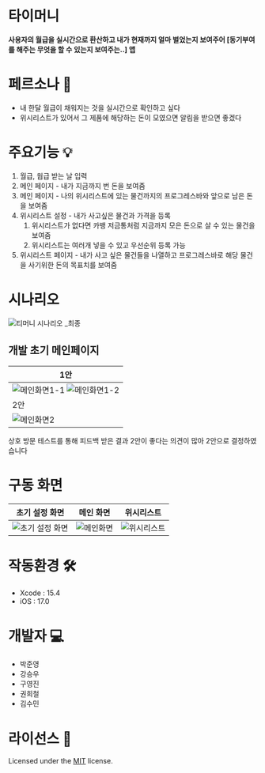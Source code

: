 # 타이머니
**사용자의 월급을 실시간으로 환산하고 내가 현재까지 얼마 벌었는지 보여주어 [동기부여를 해주는 무엇을 할 수 있는지 보여주는..] 앱**


# 페르소나 👥
- 내 한달 월급이 채워지는 것을 실시간으로 확인하고 싶다
- 위시리스트가 있어서 그 제품에 해당하는 돈이 모였으면 알림을 받으면 좋겠다

# 주요기능 💡
1. 월급, 웝급 받는 날 입력
2. 메인 페이지 - 내가 지금까지 번 돈을 보여줌
3. 메인 페이지 - 나의 위시리스트에 있는 물건까지의 프로그레스바와 앞으로 남은 돈을 보여줌
4. 위시리스트 설정 - 내가 사고싶은 물건과 가격을 등록
    1) 위시리스트가 없다면 카뱅 저금통처럼 지금까지 모은 돈으로 살 수 있는 물건을 보여줌
    2) 위시리스트는 여러개 넣을 수 있고 우선순위 등록 가능
5. 위시리스트 페이지 - 내가 사고 싶은 물건들을 나열하고 프로그레스바로 해당 물건을 사기위한 돈의 목표치를 보여줌
   


# 시나리오
![티머니 시나리오 _최종](https://github.com/user-attachments/assets/5f2a1007-8c28-49e6-8d23-9b19ec568d00)


## 개발 초기 메인페이지
|1안|
|---|
|![메인화면1-1](https://github.com/user-attachments/assets/4d51462b-4ccc-46b6-a4e1-66b35ca5d577) ![메인화면1-2](https://github.com/user-attachments/assets/529b316a-621a-4505-9d27-27dd998de810)|
|2안|
|![메인화면2](https://github.com/user-attachments/assets/ca7cd991-6efe-473c-bc4c-fb47c7fc1a35)|

상호 방문 테스트를 통해 피드백 받은 결과 2안이 좋다는 의견이 많아 2안으로 결정하였습니다



# 구동 화면
|초기 설정 화면|메인 화면|위시리스트|
|----------|-------|--------|
|![초기 설정 화면](https://github.com/user-attachments/assets/4062a074-cc0c-4845-bcdb-a354aeca1c44)|![메인화면](https://github.com/user-attachments/assets/918b67b9-f99d-41d3-acbe-56fc1d9b8965)|![위시리스트](https://github.com/user-attachments/assets/c61f73a6-f7de-45ae-a0c0-46eb8f891bd9)|



# 작동환경 🛠️
- Xcode : 15.4
- iOS : 17.0

# 개발자 💻
- 박준영
- 강승우
- 구영진
- 권희철
- 김수민

# 라이선스 🧭
Licensed under the [MIT](LICENSE) license.
